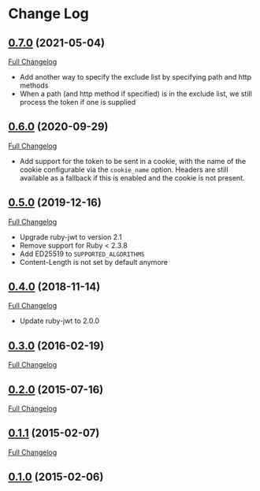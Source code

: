# Change Log

## [0.7.0](https://github.com/eparreno/rack-jwt/tree/v0.7.0) (2021-05-04)
[Full Changelog](https://github.com/eparreno/rack-jwt/compare/v0.6.0...v0.7.0)

* Add another way to specify the exclude list by specifying path and http methods
* When a path (and http method if specified) is in the exclude list, we still process the token if one is supplied 

## [0.6.0](https://github.com/eparreno/rack-jwt/tree/v0.6.0) (2020-09-29)
[Full Changelog](https://github.com/eparreno/rack-jwt/compare/v0.5.0...v0.6.0)

* Add support for the token to be sent in a cookie, with the name of the cookie 
  configurable via the `cookie_name` option. Headers are still available as a 
  fallback if this is enabled and the cookie is not present.

## [0.5.0](https://github.com/eparreno/rack-jwt/tree/v0.5.0) (2019-12-16)
[Full Changelog](https://github.com/eparreno/rack-jwt/compare/v0.4.0...v0.5.0)

* Upgrade ruby-jwt to version 2.1
* Remove support for Ruby < 2.3.8
* Add ED25519 to `SUPPORTED_ALGORITHMS`
* Content-Length is not set by default anymore

## [0.4.0](https://github.com/eparreno/rack-jwt/tree/v0.4.0) (2018-11-14)
[Full Changelog](https://github.com/eparreno/rack-jwt/compare/v0.3.0...v0.4.0)

* Update ruby-jwt to 2.0.0

## [0.3.0](https://github.com/eparreno/rack-jwt/tree/v0.3.0) (2016-02-19)
[Full Changelog](https://github.com/eparreno/rack-jwt/compare/v0.2.0...v0.3.0)

## [0.2.0](https://github.com/eparreno/rack-jwt/tree/v0.2.0) (2015-07-16)
[Full Changelog](https://github.com/eparreno/rack-jwt/compare/v0.1.1...v0.2.0)

## [0.1.1](https://github.com/eparreno/rack-jwt/tree/v0.1.1) (2015-02-07)
[Full Changelog](https://github.com/eparreno/rack-jwt/compare/v0.1.0...v0.1.1)

## [0.1.0](https://github.com/eparreno/rack-jwt/tree/v0.1.0) (2015-02-06)
